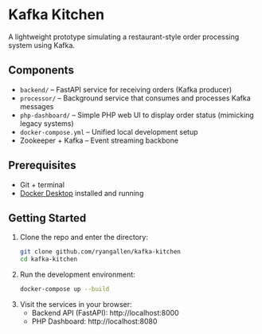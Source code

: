 # Kafka Kitchen

A lightweight prototype simulating a restaurant-style order processing system using Kafka.

## Components

- `backend/` – FastAPI service for receiving orders (Kafka producer)
- `processor/` – Background service that consumes and processes Kafka messages
- `php-dashboard/` – Simple PHP web UI to display order status (mimicking legacy systems)
- `docker-compose.yml` – Unified local development setup
- Zookeeper + Kafka – Event streaming backbone

## Prerequisites

- Git + terminal
- [Docker Desktop](https://www.docker.com/products/docker-desktop) installed and running

## Getting Started

1. Clone the repo and enter the directory:
   ```bash
   git clone github.com/ryangallen/kafka-kitchen
   cd kafka-kitchen
   ```
2. Run the development environment:
   ```bash
   docker-compose up --build
   ```
3. Visit the services in your browser:
   - Backend API (FastAPI): http://localhost:8000
   - PHP Dashboard: http://localhost:8080

